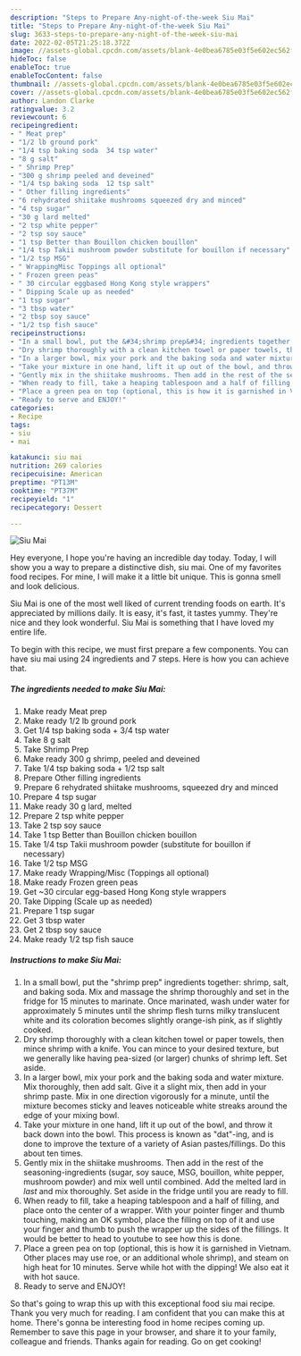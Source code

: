 ```yaml
---
description: "Steps to Prepare Any-night-of-the-week Siu Mai"
title: "Steps to Prepare Any-night-of-the-week Siu Mai"
slug: 3633-steps-to-prepare-any-night-of-the-week-siu-mai
date: 2022-02-05T21:25:18.372Z
image: //assets-global.cpcdn.com/assets/blank-4e0bea6785e03f5e602ec562f230caae08da540cada707380b4fe1bbebba43da.png
hideToc: false
enableToc: true
enableTocContent: false
thumbnail: //assets-global.cpcdn.com/assets/blank-4e0bea6785e03f5e602ec562f230caae08da540cada707380b4fe1bbebba43da.png
cover: //assets-global.cpcdn.com/assets/blank-4e0bea6785e03f5e602ec562f230caae08da540cada707380b4fe1bbebba43da.png
author: Landon Clarke
ratingvalue: 3.2
reviewcount: 6
recipeingredient:
- " Meat prep"
- "1/2 lb ground pork"
- "1/4 tsp baking soda  34 tsp water"
- "8 g salt"
- " Shrimp Prep"
- "300 g shrimp peeled and deveined"
- "1/4 tsp baking soda  12 tsp salt"
- " Other filling ingredients"
- "6 rehydrated shiitake mushrooms squeezed dry and minced"
- "4 tsp sugar"
- "30 g lard melted"
- "2 tsp white pepper"
- "2 tsp soy sauce"
- "1 tsp Better than Bouillon chicken bouillon"
- "1/4 tsp Takii mushroom powder substitute for bouillon if necessary"
- "1/2 tsp MSG"
- " WrappingMisc Toppings all optional"
- " Frozen green peas"
- " 30 circular eggbased Hong Kong style wrappers"
- " Dipping Scale up as needed"
- "1 tsp sugar"
- "3 tbsp water"
- "2 tbsp soy sauce"
- "1/2 tsp fish sauce"
recipeinstructions:
- "In a small bowl, put the &#34;shrimp prep&#34; ingredients together: shrimp, salt, and baking soda. Mix and massage the shrimp thoroughly and set in the fridge for 15 minutes to marinate. Once marinated, wash under water for approximately 5 minutes until the shrimp flesh turns milky translucent white and its coloration becomes slightly orange-ish pink, as if slightly cooked."
- "Dry shrimp thoroughly with a clean kitchen towel or paper towels, then mince shrimp with a knife. You can mince to your desired texture, but we generally like having pea-sized (or larger) chunks of shrimp left. Set aside."
- "In a larger bowl, mix your pork and the baking soda and water mixture. Mix thoroughly, then add salt. Give it a slight mix, then add in your shrimp paste. Mix in one direction vigorously for a minute, until the mixture becomes sticky and leaves noticeable white streaks around the edge of your mixing bowl."
- "Take your mixture in one hand, lift it up out of the bowl, and throw it back down into the bowl. This process is known as &#34;dat&#34;-ing, and is done to improve the texture of a variety of Asian pastes/fillings. Do this about ten times."
- "Gently mix in the shiitake mushrooms. Then add in the rest of the seasoning-ingredients (sugar, soy sauce, MSG, bouillon, white pepper, mushroom powder) and mix well until combined. Add the melted lard in *last* and mix thoroughly. Set aside in the fridge until you are ready to fill."
- "When ready to fill, take a heaping tablespoon and a half of filling, and place onto the center of a wrapper. With your pointer finger and thumb touching, making an OK symbol, place the filling on top of it and use your finger and thumb to push the wrapper up the sides of the fillings.  It would be better to head to youtube to see how this is done."
- "Place a green pea on top (optional, this is how it is garnished in Vietnam. Other places may use roe, or an additional whole shrimp), and steam on high heat for 10 minutes. Serve while hot with the dipping! We also eat it with hot sauce."
- "Ready to serve and ENJOY!"
categories:
- Recipe
tags:
- siu
- mai

katakunci: siu mai 
nutrition: 269 calories
recipecuisine: American
preptime: "PT13M"
cooktime: "PT37M"
recipeyield: "1"
recipecategory: Dessert

---
```



![Siu Mai](//assets-global.cpcdn.com/assets/blank-4e0bea6785e03f5e602ec562f230caae08da540cada707380b4fe1bbebba43da.png)

Hey everyone, I hope you're having an incredible day today. Today, I will show you a way to prepare a distinctive dish, siu mai. One of my favorites food recipes. For mine, I will make it a little bit unique. This is gonna smell and look delicious.

Siu Mai is one of the most well liked of current trending foods on earth. It's appreciated by millions daily. It is easy, it's fast, it tastes yummy. They're nice and they look wonderful. Siu Mai is something that I have loved my entire life.




To begin with this recipe, we must first prepare a few components. You can have siu mai using 24 ingredients and 7 steps. Here is how you can achieve that.

<!--inarticleads1-->

##### The ingredients needed to make Siu Mai:

1. Make ready  Meat prep
1. Make ready 1/2 lb ground pork
1. Get 1/4 tsp baking soda + 3/4 tsp water
1. Take 8 g salt
1. Take  Shrimp Prep
1. Make ready 300 g shrimp, peeled and deveined
1. Take 1/4 tsp baking soda + 1/2 tsp salt
1. Prepare  Other filling ingredients
1. Prepare 6 rehydrated shiitake mushrooms, squeezed dry and minced
1. Prepare 4 tsp sugar
1. Make ready 30 g lard, melted
1. Prepare 2 tsp white pepper
1. Take 2 tsp soy sauce
1. Take 1 tsp Better than Bouillon chicken bouillon
1. Take 1/4 tsp Takii mushroom powder (substitute for bouillon if necessary)
1. Take 1/2 tsp MSG
1. Make ready  Wrapping/Misc (Toppings all optional)
1. Make ready  Frozen green peas
1. Get  ~30 circular egg-based Hong Kong style wrappers
1. Take  Dipping (Scale up as needed)
1. Prepare 1 tsp sugar
1. Get 3 tbsp water
1. Get 2 tbsp soy sauce
1. Make ready 1/2 tsp fish sauce




<!--inarticleads2-->

##### Instructions to make Siu Mai:

1. In a small bowl, put the &#34;shrimp prep&#34; ingredients together: shrimp, salt, and baking soda. Mix and massage the shrimp thoroughly and set in the fridge for 15 minutes to marinate. Once marinated, wash under water for approximately 5 minutes until the shrimp flesh turns milky translucent white and its coloration becomes slightly orange-ish pink, as if slightly cooked.
1. Dry shrimp thoroughly with a clean kitchen towel or paper towels, then mince shrimp with a knife. You can mince to your desired texture, but we generally like having pea-sized (or larger) chunks of shrimp left. Set aside.
1. In a larger bowl, mix your pork and the baking soda and water mixture. Mix thoroughly, then add salt. Give it a slight mix, then add in your shrimp paste. Mix in one direction vigorously for a minute, until the mixture becomes sticky and leaves noticeable white streaks around the edge of your mixing bowl.
1. Take your mixture in one hand, lift it up out of the bowl, and throw it back down into the bowl. This process is known as &#34;dat&#34;-ing, and is done to improve the texture of a variety of Asian pastes/fillings. Do this about ten times.
1. Gently mix in the shiitake mushrooms. Then add in the rest of the seasoning-ingredients (sugar, soy sauce, MSG, bouillon, white pepper, mushroom powder) and mix well until combined. Add the melted lard in *last* and mix thoroughly. Set aside in the fridge until you are ready to fill.
1. When ready to fill, take a heaping tablespoon and a half of filling, and place onto the center of a wrapper. With your pointer finger and thumb touching, making an OK symbol, place the filling on top of it and use your finger and thumb to push the wrapper up the sides of the fillings.  It would be better to head to youtube to see how this is done.
1. Place a green pea on top (optional, this is how it is garnished in Vietnam. Other places may use roe, or an additional whole shrimp), and steam on high heat for 10 minutes. Serve while hot with the dipping! We also eat it with hot sauce.
1. Ready to serve and ENJOY!



So that's going to wrap this up with this exceptional food siu mai recipe. Thank you very much for reading. I am confident that you can make this at home. There's gonna be interesting food in home recipes coming up. Remember to save this page in your browser, and share it to your family, colleague and friends. Thanks again for reading. Go on get cooking!
